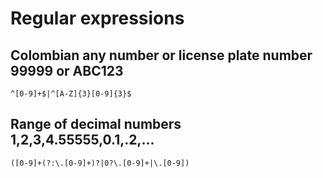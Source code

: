 # Regular expressions

## Colombian any number or license plate number 99999 or ABC123
```
^[0-9]+$|^[A-Z]{3}[0-9]{3}$
```

## Range of decimal numbers 1,2,3,4.55555,0.1,.2,...
```
([0-9]+(?:\.[0-9]+)?|0?\.[0-9]+|\.[0-9])
```
